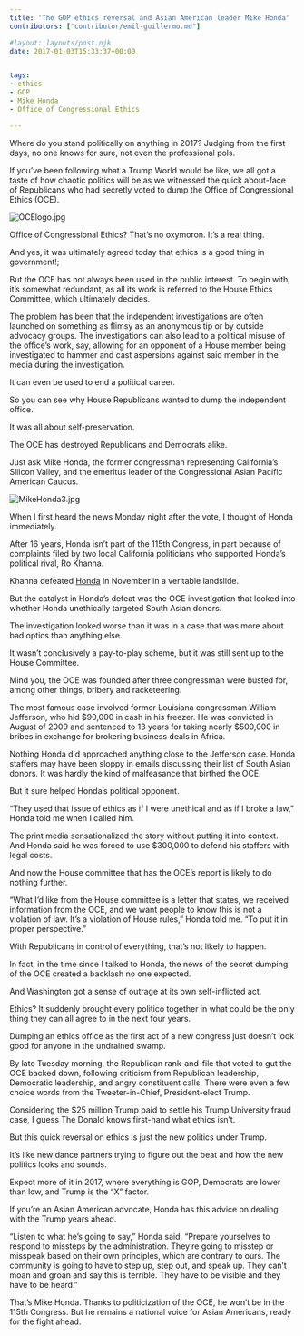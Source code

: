 ```yaml
---
title: 'The GOP ethics reversal and Asian American leader Mike Honda'
contributors: ["contributor/emil-guillermo.md"]

#layout: layouts/post.njk
date: 2017-01-03T15:33:37+00:00


tags:
- ethics
- GOP
- Mike Honda
- Office of Congressional Ethics

---
```


Where do you stand politically on anything in 2017? Judging from the first days,
no one knows for sure, not even the professional pols.

If you’ve been following what a Trump World would be like, we all got a taste of
how chaotic politics will be as we witnessed the quick about-face of Republicans
who had secretly voted to dump the Office of Congressional Ethics (OCE).

![OCElogo.jpg](/uploads/OCElogo.jpg)

Office of Congressional Ethics? That’s no oxymoron. It’s a real thing.

And yes, it was ultimately agreed today that ethics is a good thing in
government!;

But the OCE has not always been used in the public interest. To begin with, it’s
somewhat redundant, as all its work is referred to the House Ethics Committee,
which ultimately decides.

The problem has been that the independent investigations are often launched on
something as flimsy as an anonymous tip or by outside advocacy groups. The
investigations can also lead to a political misuse of the office’s work, say,
allowing for an opponent of a House member being investigated to hammer and cast
aspersions against said member in the media during the investigation.

It can even be used to end a political career.

So you can see why House Republicans wanted to dump the independent office.

It was all about self-preservation.

The OCE has destroyed Republicans and Democrats alike.

Just ask Mike Honda, the former congressman representing California’s Silicon
Valley, and the emeritus leader of the Congressional Asian Pacific American
Caucus.

![MikeHonda3.jpg](/uploads/MikeHonda3.jpg)

When I first heard the news Monday night after the vote, I thought of Honda
immediately.

After 16 years, Honda isn’t part of the 115th Congress, in part because of
complaints filed by two local California politicians who supported Honda’s
political rival, Ro Khanna.

Khanna defeated
[Honda](/blog/emil-guillermo-on-pearl-harbor-day-mike-honda-hopes-everyone-remembers-our-history-lesson/)
in November in a veritable landslide.

But the catalyst in Honda’s defeat was the OCE investigation that looked into
whether Honda unethically targeted South Asian donors.

The investigation looked worse than it was in a case that was more about bad
optics than anything else.

It wasn’t conclusively a pay-to-play scheme, but it was still sent up to the
House Committee.

Mind you, the OCE was founded after three congressman were busted for, among
other things, bribery and racketeering.

The most famous case involved former Louisiana congressman William Jefferson,
who hid $90,000 in cash in his freezer. He was convicted in August of 2009 and
sentenced to 13 years for taking nearly $500,000 in bribes in exchange for
brokering business deals in Africa.

Nothing Honda did approached anything close to the Jefferson case. Honda
staffers may have been sloppy in emails discussing  their list of South Asian
donors. It was hardly the kind of malfeasance that birthed the OCE.

But it sure helped Honda’s political opponent.

“They used that issue of ethics as if I were unethical and as if I broke a law,”
Honda told me when I called him.

The print media sensationalized the story without putting it into context. And
Honda said he was forced to use $300,000 to defend his staffers with legal
costs.

And now the House committee that has the OCE’s report is likely to do nothing
further.

“What I’d like from the House committee is a letter that states, we received
information from the OCE, and we want people to know this is not a violation of
law. It’s a violation of House rules,” Honda told me. “To put it in proper
perspective.”

With Republicans in control of everything, that’s not likely to happen.

In fact, in the time since I talked to Honda, the news of the secret dumping of
the OCE created a backlash no one expected.

And Washington got a sense of outrage at its own self-inflicted act.

Ethics? It suddenly brought every politico together in what could be the only
thing they can all agree to in the next four years.

Dumping an ethics office as the first act of a new congress just doesn’t look
good for anyone in the undrained swamp.

By late Tuesday morning, the Republican rank-and-file that voted to gut the OCE
backed down, following criticism from Republican leadership, Democratic
leadership, and angry constituent calls. There were even a few choice words from
the Tweeter-in-Chief, President-elect Trump.

Considering the $25 million Trump paid to settle his Trump University fraud
case, I guess The Donald knows first-hand what ethics isn’t.

But this quick reversal on ethics is just the new politics under Trump.

It’s like new dance partners trying to figure out the beat and how the new
politics looks and sounds.

Expect more of it in 2017, where everything is GOP, Democrats are lower than
low, and Trump is the “X” factor.

If you’re an Asian American advocate, Honda has this advice on dealing with the
Trump years ahead.

“Listen to what he’s going to say,” Honda said. “Prepare yourselves to respond
to missteps by the administration. They’re going to misstep or misspeak based on
their own principles, which are contrary to ours. The community is going to have
to step up, step out, and speak up. They can’t moan and groan and say this is
terrible. They have to be visible and they have to be heard.”

That’s Mike Honda. Thanks to politicization of the OCE, he won’t be in the 115th
Congress. But he remains a national voice for Asian Americans, ready for the
fight ahead.
